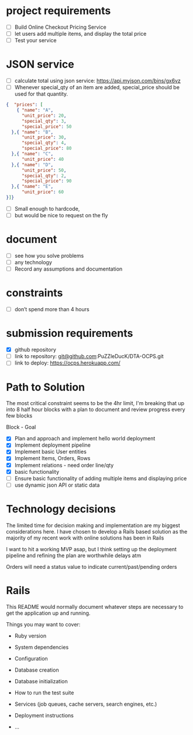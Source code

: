 

# project requirements
- [ ] Build Online Checkout Pricing Service
- [ ] let users add multiple items, and display the total price
- [ ] Test your service

# JSON service
- [ ] calculate total using json service: ​ https://api.myjson.com/bins/gx6vz
- [ ] Whenever special_qty of an item are added, special_price should be used for that quantity.

````json
{  "prices": [
    { "name": "A",
      "unit_price": 20,
      "special_qty": 3,
      "special_price": 50
  },{ "name": "B",
      "unit_price": 30,
      "special_qty": 4,
      "special_price": 80
  },{ "name": "C",
      "unit_price": 40
  },{ "name": "D",
      "unit_price": 50,
      "special_qty": 2,
      "special_price": 90
  },{ "name": "E",
      "unit_price": 60
}]}
````

- [ ] Small enough to hardcode,
- [ ] but would be nice to request on the fly

# document
- [ ] see how you solve problems
- [ ] any technology
- [ ] Record any assumptions and documentation

# constraints
- [ ] don’t spend more than 4 hours


# submission requirements
- [x] github repository
- [ ] link to repository: git@github.com:PuZZleDucK/DTA-OCPS.git
- [ ] link to deploy: https://ocps.herokuapp.com/

# Path to Solution
The most critical constraint seems to be the 4hr limit, I'm breaking that up into 8 half hour blocks with a plan to document and review progress every few blocks

Block - Goal
- [x] Plan and approach and implement hello world deployment
- [x] Implement deployment pipeline
- [x] Implement basic User entities
- [x] Implement Items, Orders, Rows
- [x] Implement relations - need order line/qty
- [x] basic functionality
- [ ] Ensure basic functionality of adding multiple items and displaying price
- [ ] use dynamic json API or static data

# Technology decisions
The limited time for decision making and implementation are my biggest considerations here. I have chosen to develop a Rails based solution as the majority of my recent work with online solutions has been in Rails

I want to hit a working MVP asap, but I think setting up the deployment pipeline and refining the plan are worthwhile delays atm

Orders will need a status value to indicate current/past/pending orders



# Rails

This README would normally document whatever steps are necessary to get the
application up and running.

Things you may want to cover:

* Ruby version

* System dependencies

* Configuration

* Database creation

* Database initialization

* How to run the test suite

* Services (job queues, cache servers, search engines, etc.)

* Deployment instructions

* ...

